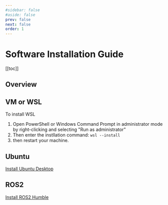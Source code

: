 ```yaml
---
#sidebar: false
#aside: false
prev: false
next: false
order: 1
---
```


# Software Installation Guide

[[toc]]

## Overview

## VM or WSL

To install WSL

1. Open PowerShell or Windows Command Prompt in administrator mode by right-clicking and selecting "Run as administrator"
2. Then enter the instllation command: `wsl --install`
3. then restart your machine.

## Ubuntu

[Install Ubuntu Desktop](https://ubuntu.com/tutorials/install-ubuntu-desktop#1-overview)

## ROS2

[Install ROS2 Humble](https://docs.ros.org/en/humble/Installation.html)
